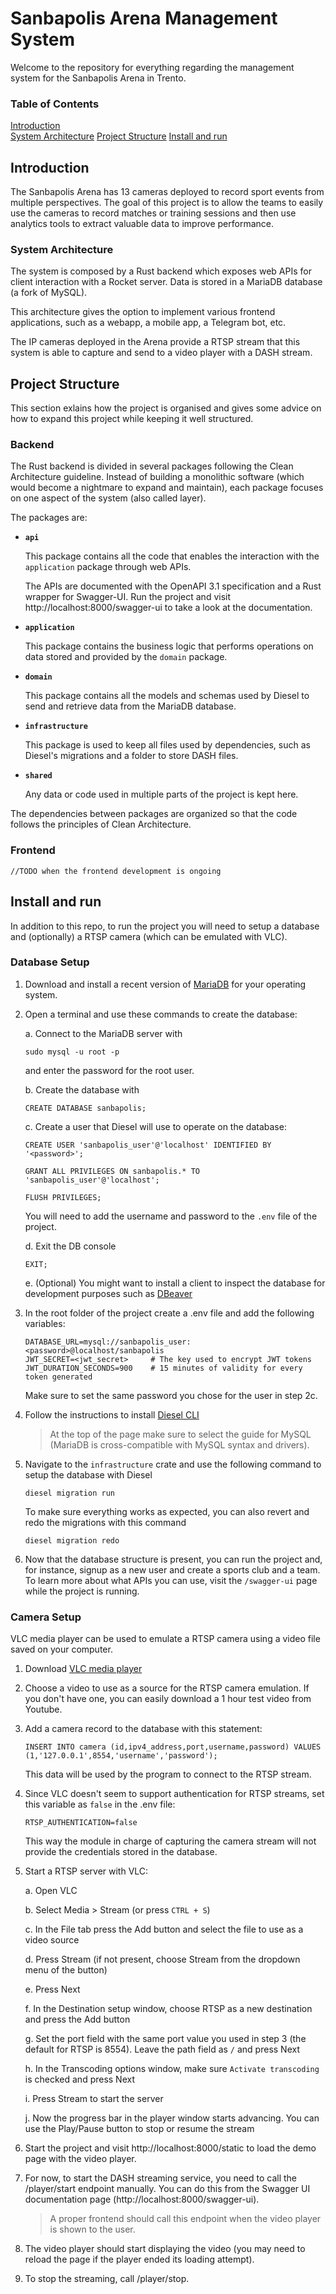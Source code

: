 # Sanbapolis Arena Management System

Welcome to the repository for everything regarding the management system for the Sanbapolis Arena in Trento.

### Table of Contents

[Introduction](#introduction)  
[System Architecture](#system-architecture)
[Project Structure](#project-structure)
[Install and run](#install-and-run)

## Introduction

The Sanbapolis Arena has 13 cameras deployed to record sport events from multiple perspectives.
The goal of this project is to allow the teams to easily use the cameras to record matches or training sessions and then use analytics tools to extract valuable data to improve performance.

### System Architecture

The system is composed by a Rust backend which exposes web APIs for client interaction with a Rocket server. Data is stored in a MariaDB database (a fork of MySQL).

This architecture gives the option to implement various frontend applications, such as a webapp, a mobile app, a Telegram bot, etc.

The IP cameras deployed in the Arena provide a RTSP stream that this system is able to capture and send to a video player with a DASH stream.

## Project Structure

This section exlains how the project is organised and gives some advice on how to expand this project while keeping it well structured.

### Backend

The Rust backend is divided in several packages following the Clean Architecture guideline. Instead of building a monolithic software (which would become a nightmare to expand and maintain), each package focuses on one aspect of the system (also called layer).

The packages are:

-   **`api`**

    This package contains all the code that enables the interaction with the `application` package through web APIs.

    The APIs are documented with the OpenAPI 3.1 specification and a Rust wrapper for Swagger-UI. Run the project and visit http://localhost:8000/swagger-ui to take a look at the documentation.

-   **`application`**

    This package contains the business logic that performs operations on data stored and provided by the `domain` package.

-   **`domain`**

    This package contains all the models and schemas used by Diesel to send and retrieve data from the MariaDB database.

-   **`infrastructure`**

    This package is used to keep all files used by dependencies, such as Diesel's migrations and a folder to store DASH files.

-   **`shared`**

    Any data or code used in multiple parts of the project is kept here.

The dependencies between packages are organized so that the code follows the principles of Clean Architecture.

### Frontend

`//TODO when the frontend development is ongoing`

## Install and run

In addition to this repo, to run the project you will need to setup a database and (optionally) a RTSP camera (which can be emulated with VLC).

### Database Setup

1.  Download and install a recent version of [MariaDB](https://mariadb.org/download/) for your operating system.

2.  Open a terminal and use these commands to create the database:

    a. Connect to the MariaDB server with

        sudo mysql -u root -p

    and enter the password for the root user.

    b. Create the database with

        CREATE DATABASE sanbapolis;

    c. Create a user that Diesel will use to operate on the database:

        CREATE USER 'sanbapolis_user'@'localhost' IDENTIFIED BY '<password>';

        GRANT ALL PRIVILEGES ON sanbapolis.* TO 'sanbapolis_user'@'localhost';

        FLUSH PRIVILEGES;

    You will need to add the username and password to the `.env` file of the project.

    d. Exit the DB console

        EXIT;

    e. (Optional) You might want to install a client to inspect the database for development purposes such as [DBeaver](https://dbeaver.io/)

3.  In the root folder of the project create a .env file and add the following variables:

        DATABASE_URL=mysql://sanbapolis_user:<password>@localhost/sanbapolis
        JWT_SECRET=<jwt_secret>     # The key used to encrypt JWT tokens
        JWT_DURATION_SECONDS=900    # 15 minutes of validity for every token generated

    Make sure to set the same password you chose for the user in step 2c.

4.  Follow the instructions to install [Diesel CLI](https://diesel.rs/guides/getting-started.html#installing-diesel-cli)

    > At the top of the page make sure to select the guide for MySQL (MariaDB is cross-compatible with MySQL syntax and drivers).

5.  Navigate to the `infrastructure` crate and use the following command to setup the database with Diesel

        diesel migration run

    To make sure everything works as expected, you can also revert and redo the migrations with this command

        diesel migration redo

6.  Now that the database structure is present, you can run the project and, for instance, signup as a new user and create a sports club and a team. To learn more about what APIs you can use, visit the `/swagger-ui` page while the project is running.

### Camera Setup

VLC media player can be used to emulate a RTSP camera using a video file saved on your computer.

1.  Download [VLC media player](https://www.videolan.org/vlc)

2.  Choose a video to use as a source for the RTSP camera emulation. If you don't have one, you can easily download a 1 hour test video from Youtube.

3.  Add a camera record to the database with this statement:

        INSERT INTO camera (id,ipv4_address,port,username,password) VALUES (1,'127.0.0.1',8554,'username','password');

    This data will be used by the program to connect to the RTSP stream.

4.  Since VLC doesn't seem to support authentication for RTSP streams, set this variable as `false` in the .env file:

        RTSP_AUTHENTICATION=false

    This way the module in charge of capturing the camera stream will not provide the credentials stored in the database.

5.  Start a RTSP server with VLC:

    a. Open VLC

    b. Select Media > Stream (or press `CTRL + S`)

    c. In the File tab press the Add button and select the file to use as a video source

    d. Press Stream (if not present, choose Stream from the dropdown menu of the button)

    e. Press Next

    f. In the Destination setup window, choose RTSP as a new destination and press the Add button

    g. Set the port field with the same port value you used in step 3 (the default for RTSP is 8554). Leave the path field as `/` and press Next

    h. In the Transcoding options window, make sure `Activate transcoding` is checked and press Next

    i. Press Stream to start the server

    j. Now the progress bar in the player window starts advancing. You can use the Play/Pause button to stop or resume the stream

6.  Start the project and visit http://localhost:8000/static to load the demo page with the video player.

7.  For now, to start the DASH streaming service, you need to call the /player/start endpoint manually. You can do this from the Swagger UI documentation page (http://localhost:8000/swagger-ui).

    > A proper frontend should call this endpoint when the video player is shown to the user.

8.  The video player should start displaying the video (you may need to reload the page if the player ended its loading attempt).

9.  To stop the streaming, call /player/stop.

